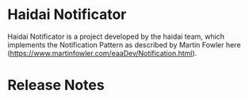 
# Haidai Notificator

Haidai Notificator is a project developed by the haidai team, which implements the Notification Pattern as described by Martin Fowler here (https://www.martinfowler.com/eaaDev/Notification.html).

# Release Notes

